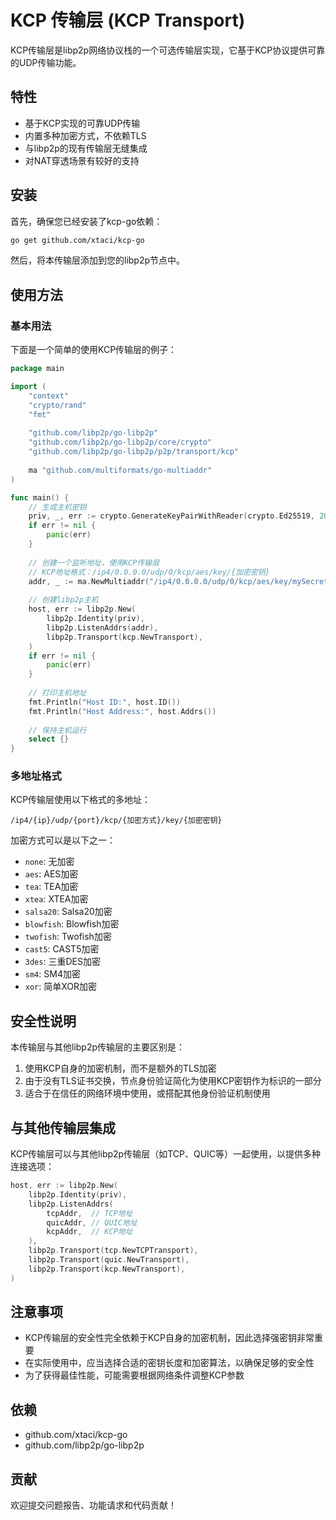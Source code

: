 # KCP 传输层 (KCP Transport)

KCP传输层是libp2p网络协议栈的一个可选传输层实现，它基于KCP协议提供可靠的UDP传输功能。

## 特性

- 基于KCP实现的可靠UDP传输
- 内置多种加密方式，不依赖TLS
- 与libp2p的现有传输层无缝集成
- 对NAT穿透场景有较好的支持

## 安装

首先，确保您已经安装了kcp-go依赖：

```bash
go get github.com/xtaci/kcp-go
```

然后，将本传输层添加到您的libp2p节点中。

## 使用方法

### 基本用法

下面是一个简单的使用KCP传输层的例子：

```go
package main

import (
	"context"
	"crypto/rand"
	"fmt"
	
	"github.com/libp2p/go-libp2p"
	"github.com/libp2p/go-libp2p/core/crypto"
	"github.com/libp2p/go-libp2p/p2p/transport/kcp"
	
	ma "github.com/multiformats/go-multiaddr"
)

func main() {
	// 生成主机密钥
	priv, _, err := crypto.GenerateKeyPairWithReader(crypto.Ed25519, 2048, rand.Reader)
	if err != nil {
		panic(err)
	}
	
	// 创建一个监听地址，使用KCP传输层
	// KCP地址格式：/ip4/0.0.0.0/udp/0/kcp/aes/key/{加密密钥}
	addr, _ := ma.NewMultiaddr("/ip4/0.0.0.0/udp/0/kcp/aes/key/mySecretKey123456")
	
	// 创建libp2p主机
	host, err := libp2p.New(
		libp2p.Identity(priv),
		libp2p.ListenAddrs(addr),
		libp2p.Transport(kcp.NewTransport),
	)
	if err != nil {
		panic(err)
	}
	
	// 打印主机地址
	fmt.Println("Host ID:", host.ID())
	fmt.Println("Host Address:", host.Addrs())
	
	// 保持主机运行
	select {}
}
```

### 多地址格式

KCP传输层使用以下格式的多地址：

```
/ip4/{ip}/udp/{port}/kcp/{加密方式}/key/{加密密钥}
```

加密方式可以是以下之一：
- `none`: 无加密
- `aes`: AES加密
- `tea`: TEA加密
- `xtea`: XTEA加密
- `salsa20`: Salsa20加密
- `blowfish`: Blowfish加密
- `twofish`: Twofish加密
- `cast5`: CAST5加密
- `3des`: 三重DES加密
- `sm4`: SM4加密
- `xor`: 简单XOR加密

## 安全性说明

本传输层与其他libp2p传输层的主要区别是：

1. 使用KCP自身的加密机制，而不是额外的TLS加密
2. 由于没有TLS证书交换，节点身份验证简化为使用KCP密钥作为标识的一部分
3. 适合于在信任的网络环境中使用，或搭配其他身份验证机制使用

## 与其他传输层集成

KCP传输层可以与其他libp2p传输层（如TCP、QUIC等）一起使用，以提供多种连接选项：

```go
host, err := libp2p.New(
    libp2p.Identity(priv),
    libp2p.ListenAddrs(
        tcpAddr,  // TCP地址
        quicAddr, // QUIC地址
        kcpAddr,  // KCP地址
    ),
    libp2p.Transport(tcp.NewTCPTransport),
    libp2p.Transport(quic.NewTransport),
    libp2p.Transport(kcp.NewTransport),
)
```

## 注意事项

- KCP传输层的安全性完全依赖于KCP自身的加密机制，因此选择强密钥非常重要
- 在实际使用中，应当选择合适的密钥长度和加密算法，以确保足够的安全性
- 为了获得最佳性能，可能需要根据网络条件调整KCP参数

## 依赖

- github.com/xtaci/kcp-go
- github.com/libp2p/go-libp2p

## 贡献

欢迎提交问题报告、功能请求和代码贡献！ 